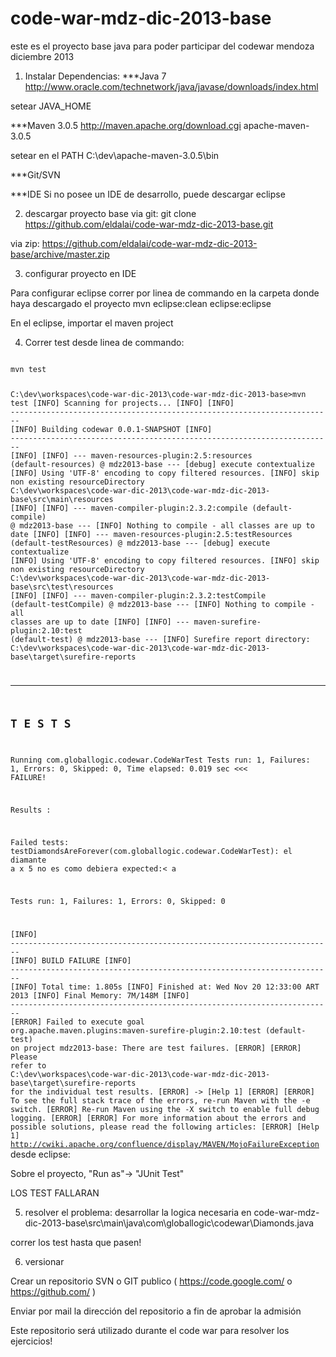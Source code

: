 code-war-mdz-dic-2013-base
==========================

este es el proyecto base java para poder participar del codewar mendoza diciembre 2013

1) Instalar Dependencias:
***Java 7
http://www.oracle.com/technetwork/java/javase/downloads/index.html

setear JAVA_HOME

***Maven 3.0.5
http://maven.apache.org/download.cgi
apache-maven-3.0.5

setear en el PATH C:\dev\apache-maven-3.0.5\bin

***Git/SVN

***IDE
Si no posee un IDE de desarrollo, puede descargar eclipse


2) descargar proyecto base
via git:
git clone https://github.com/eldalai/code-war-mdz-dic-2013-base.git

via zip: 
https://github.com/eldalai/code-war-mdz-dic-2013-base/archive/master.zip


3) configurar proyecto en IDE

Para configurar eclipse correr por linea de commando en la carpeta donde haya descargado el proyecto
mvn eclipse:clean eclipse:eclipse

En el eclipse, importar el maven project

4) Correr test
desde linea de commando:

<code>
mvn test

C:\dev\workspaces\code-war-dic-2013\code-war-mdz-dic-2013-base>mvn test
[INFO] Scanning for projects...
[INFO]
[INFO] ------------------------------------------------------------------------
[INFO] Building codewar 0.0.1-SNAPSHOT
[INFO] ------------------------------------------------------------------------
[INFO]
[INFO] --- maven-resources-plugin:2.5:resources (default-resources) @ mdz2013-base ---
[debug] execute contextualize
[INFO] Using 'UTF-8' encoding to copy filtered resources.
[INFO] skip non existing resourceDirectory C:\dev\workspaces\code-war-dic-2013\code-war-mdz-dic-2013-base\src\main\resources
[INFO]
[INFO] --- maven-compiler-plugin:2.3.2:compile (default-compile) @ mdz2013-base ---
[INFO] Nothing to compile - all classes are up to date
[INFO]
[INFO] --- maven-resources-plugin:2.5:testResources (default-testResources) @ mdz2013-base ---
[debug] execute contextualize
[INFO] Using 'UTF-8' encoding to copy filtered resources.
[INFO] skip non existing resourceDirectory C:\dev\workspaces\code-war-dic-2013\code-war-mdz-dic-2013-base\src\test\resources
[INFO]
[INFO] --- maven-compiler-plugin:2.3.2:testCompile (default-testCompile) @ mdz2013-base ---
[INFO] Nothing to compile - all classes are up to date
[INFO]
[INFO] --- maven-surefire-plugin:2.10:test (default-test) @ mdz2013-base ---
[INFO] Surefire report directory: C:\dev\workspaces\code-war-dic-2013\code-war-mdz-dic-2013-base\target\surefire-reports

-------------------------------------------------------
 T E S T S
-------------------------------------------------------
Running com.globallogic.codewar.CodeWarTest
Tests run: 1, Failures: 1, Errors: 0, Skipped: 0, Time elapsed: 0.019 sec <<< FAILURE!

Results :

Failed tests:   testDiamondsAreForever(com.globallogic.codewar.CodeWarTest): el diamante a x 5 no es como debiera expected:<    a

Tests run: 1, Failures: 1, Errors: 0, Skipped: 0

[INFO] ------------------------------------------------------------------------
[INFO] BUILD FAILURE
[INFO] ------------------------------------------------------------------------
[INFO] Total time: 1.805s
[INFO] Finished at: Wed Nov 20 12:33:00 ART 2013
[INFO] Final Memory: 7M/148M
[INFO] ------------------------------------------------------------------------
[ERROR] Failed to execute goal org.apache.maven.plugins:maven-surefire-plugin:2.10:test (default-test) on project mdz2013-base: There are test failures.
[ERROR]
[ERROR] Please refer to C:\dev\workspaces\code-war-dic-2013\code-war-mdz-dic-2013-base\target\surefire-reports for the individual test results.
[ERROR] -> [Help 1]
[ERROR]
[ERROR] To see the full stack trace of the errors, re-run Maven with the -e switch.
[ERROR] Re-run Maven using the -X switch to enable full debug logging.
[ERROR]
[ERROR] For more information about the errors and possible solutions, please read the following articles:
[ERROR] [Help 1] http://cwiki.apache.org/confluence/display/MAVEN/MojoFailureException
</code>
desde eclipse:

Sobre el proyecto, "Run as"-> "JUnit Test"

LOS TEST FALLARAN

5) resolver el problema:
desarrollar la logica necesaria en 
code-war-mdz-dic-2013-base\src\main\java\com\globallogic\codewar\Diamonds.java

correr los test hasta que pasen!

6) versionar 

Crear un repositorio SVN o GIT publico ( https://code.google.com/  o https://github.com/ )

Enviar por mail la dirección del repositorio a fin de aprobar la admisión

Este repositorio será utilizado durante el code war para resolver los ejercicios!



 